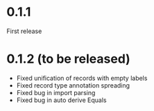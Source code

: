 # 0.1.1

First release

# 0.1.2 (to be released)

- Fixed unification of records with empty labels
- Fixed record type annotation spreading
- Fixed bug in import parsing
- Fixed bug in auto derive Equals
